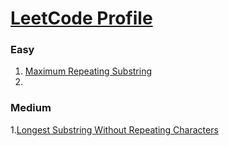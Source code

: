 # [LeetCode Profile](https://leetcode.com/rahulb_001/)

### Easy
1. [Maximum Repeating Substring](https://leetcode.com/problems/maximum-repeating-substring/)
2. 

### Medium 
1.[Longest Substring Without Repeating Characters](https://leetcode.com/problems/longest-substring-without-repeating-characters/)

